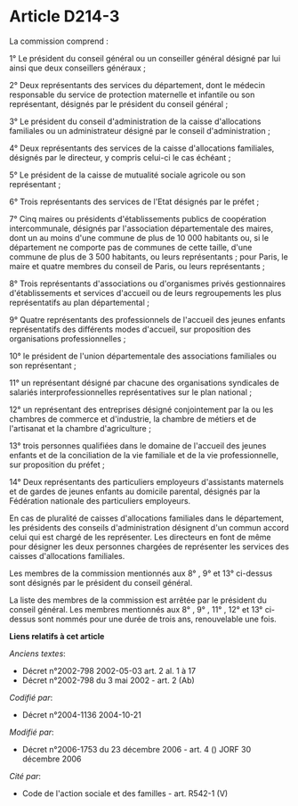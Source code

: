 # Article D214-3

La commission comprend :

1° Le président du conseil général ou un conseiller général désigné par lui ainsi que deux conseillers généraux ;

2° Deux représentants des services du département, dont le médecin responsable du service de protection maternelle et
infantile ou son représentant, désignés par le président du conseil général ;

3° Le président du conseil d'administration de la caisse d'allocations familiales ou un administrateur désigné par le conseil
d'administration ;

4° Deux représentants des services de la caisse d'allocations familiales, désignés par le directeur, y compris celui-ci le
cas échéant ;

5° Le président de la caisse de mutualité sociale agricole ou son représentant ;

6° Trois représentants des services de l'Etat désignés par le préfet ;

7° Cinq maires ou présidents d'établissements publics de coopération intercommunale, désignés par l'association
départementale des maires, dont un au moins d'une commune de plus de 10 000 habitants ou, si le département ne comporte pas
de communes de cette taille, d'une commune de plus de 3 500 habitants, ou leurs représentants ; pour Paris, le maire et
quatre membres du conseil de Paris, ou leurs représentants ;

8° Trois représentants d'associations ou d'organismes privés gestionnaires d'établissements et services d'accueil ou de leurs
regroupements les plus représentatifs au plan départemental ;

9° Quatre représentants des professionnels de l'accueil des jeunes enfants représentatifs des différents modes d'accueil, sur
proposition des organisations professionnelles ;

10° le président de l'union départementale des associations familiales ou son représentant ;

11° un représentant désigné par chacune des organisations syndicales de salariés interprofessionnelles représentatives sur le
plan national ;

12° un représentant des entreprises désigné conjointement par la ou les chambres de commerce et d'industrie, la chambre de
métiers et de l'artisanat et la chambre d'agriculture ;

13° trois personnes qualifiées dans le domaine de l'accueil des jeunes enfants et de la conciliation de la vie familiale et
de la vie professionnelle, sur proposition du préfet ;

14° Deux représentants des particuliers employeurs d'assistants maternels et de gardes de jeunes enfants au domicile
parental, désignés par la Fédération nationale des particuliers employeurs.

En cas de pluralité de caisses d'allocations familiales dans le département, les présidents des conseils d'administration
désignent d'un commun accord celui qui est chargé de les représenter. Les directeurs en font de même pour désigner les deux
personnes chargées de représenter les services des caisses d'allocations familiales.

Les membres de la commission mentionnés aux 8° , 9° et 13° ci-dessus sont désignés par le président du conseil général.

La liste des membres de la commission est arrêtée par le président du conseil général. Les membres mentionnés aux 8° , 9° ,
11° , 12° et 13° ci-dessus sont nommés pour une durée de trois ans, renouvelable une fois.

**Liens relatifs à cet article**

_Anciens textes_:

  - Décret n°2002-798 2002-05-03 art. 2 al. 1 à 17
  - Décret n°2002-798 du 3 mai 2002 - art. 2 (Ab)

_Codifié par_:

  - Décret n°2004-1136 2004-10-21

_Modifié par_:

  - Décret n°2006-1753 du 23 décembre 2006 - art. 4 () JORF 30 décembre 2006

_Cité par_:

  - Code de l'action sociale et des familles - art. R542-1 (V)
